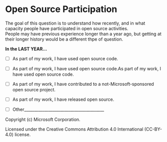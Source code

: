 # Open Source Participation
The goal of this question is to understand how recently, and in what capacity people have participated in open source activities.   
People may have previous experience longer than a year ago, but getting at their longer history would be a different thpe of question.

**In the LAST YEAR...**
- [ ] As part of my work, I have used open source code.
- [ ] As part of my work, I have used open source code.As part of my work, I have used open source code.
- [ ] As part of my work, I have contributed to a not-Microsoft-sponsored open source project.
- [ ] As part of my work, I have released open source.
- [ ] Other________________________________________


Copyright (c) Microsoft Corporation.

Licensed under the Creative Commons Attribution 4.0 International (CC-BY-4.0) license.
